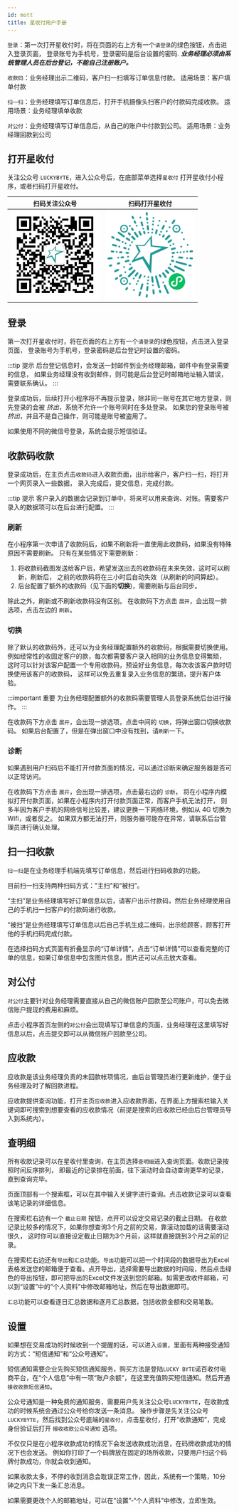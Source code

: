 ```yaml
---
id: mott
title: 星收付用户手册
---
```


`登录`：第一次打开星收付时，将在页面的右上方有一个`请登录`的绿色按钮，点击进入登录页面， 登录账号为手机号，登录密码是后台设置的密码.
***业务经理必须由系统管理人员在后台登记，不能自己注册账户。***

`收款码`：业务经理出示二维码，客户扫一扫填写订单信息付款。
适用场景：客户填单付款

`扫一扫`：业务经理填写订单信息后，打开手机摄像头扫客户的付款码完成收款。
适用场景：业务经理填单收款

`对公付`：业务经理填写订单信息后，从自己的账户中付款到公司。
适用场景：业务经理回款到公司

## 打开星收付

关注公众号 `LUCKYBYTE`，进入公众号后，在底部菜单选择`星收付`
打开星收付小程序，或者扫码打开星收付。

  扫码关注公众号             |  扫码打开星收付
:-------------------------:|:-------------------------:
<img src='/img/weixin/gzh.jpg' width='200' title='公众号' alt='公众号二维码' /> | <img src='/img/weixin/mott.jpg' width='200' title='星收付' alt='小程序码' />

## 登录

第一次打开星收付时，将在页面的右上方有一个`请登录`的绿色按钮，点击进入登录页面，
登录账号为手机号，登录密码是后台登记时设置的密码。

:::tip 提示
后台登记信息时，会发送一封邮件到业务经理邮箱，邮件中有登录需要的信息，
如果业务经理没有收到邮件，则可能是后台登记时邮箱地址输入错误，需要联系确认。
:::

登录成功后，后续打开小程序将不再提示登录，除非同一账号在其它地方登录，则先登录的会被
_挤出_，系统不允许一个账号同时在多处登录。
如果您的登录账号被 _挤出_，并且不是自己操作，则可能是账号被盗用了。

如果使用不同的微信号登录，系统会提示短信验证。

## 收款码收款

登录成功后，在主页点击`收款码`进入收款页面，出示给客户，客户扫一扫，将打开一个网页录入一些数据，
录入完成后，提交信息，完成付款。

:::tip 提示
客户录入的数据会记录到订单中，将来可以用来查询、对账。需要客户录入的数据项可以在后台进行配置。
:::

### 刷新

在小程序第一次申请了收款码后，如果不刷新将一直使用此收款码，如果没有特殊原因不需要刷新。
只有在某些情况下需要刷新：

1. 将收款码截图发送给客户后，希望发送出去的收款码在未来失效，这时可以刷新，刷新后，
之前的收款码将在三小时后自动失效（从刷新的时间算起）。
1. 后台配置了额外的收款码（见下面的**切换**)，需要刷新与后台同步。

除此之外，刷新或不刷新收款码没有区别。
在收款码下方点击 `展开`，会出现一排选项，点击左边的 `刷新`。

### 切换

除了默认的收款码外，还可以为业务经理配置额外的收款码，根据需要切换使用。
例如经常性的收固定客户的款，每次都需要客户录入相同的业务信息变得繁琐，
这时可以针对该客户配置一个专用收款码，预设好业务信息，每次收该客户款时切换使用该客户的收款码，
这样可以免去重复录入业务信息的繁琐，提升客户体验。

:::important 重要
为业务经理配置额外的收款码需要管理人员登录系统后台进行操作。
:::

在收款码下方点击 `展开`，会出现一排选项，点击中间的 `切换`，将弹出窗口切换收款码。
如果后台配置了，但是在弹出窗口中没有找到，请`刷新`一下。

### 诊断

如果遇到用户扫码后不能打开付款页面的情况，可以通过诊断来确定服务器是否可以正常访问。

在收款码下方点击 `展开`，会出现一排选项，点击最右边的 `诊断`，
将在小程序内模拟打开付款页面，如果在小程序内打开付款页面正常，而客户手机无法打开，
则多半因为客户手机的网络信号比较差，建议更换一下网络环境，例如从 4G 切换为 Wifi，或者反之。
如果双方都无法打开，则服务器可能存在异常，请联系后台管理员进行确认处理。

## 扫一扫收款

`扫一扫`是在业务经理手机端先填写订单信息，然后进行扫码收款的功能。

目前扫一扫支持两种扫码方式："主扫"和“被扫”。

“主扫”是业务经理填写好订单信息以后，请客户出示付款码，然后业务经理使用自己的手机扫一扫客户的付款码进行收款。

“被扫”是业务经理填写订单信息以后自己手机生成二维码，出示给顾客，顾客打开他的手机扫码完成付款。

在选择扫码方式页面有折叠显示的“订单详情”，点击“订单详情”可以查看完整的订单的信息，如果订单信息中包含图片信息，图片还可以点击放大查看。

## 对公付

`对公付`主要针对业务经理需要直接从自己的微信账户回款至公司账户，可以免去微信账户提现的费用和麻烦。

点击小程序首页左侧的`对公付`会出现填写订单信息的页面，业务经理在这里填写好信息以后，点击提交即可以从微信账户回款至公司。

## 应收款

应收款是该业务经理负责的未回款帐项情况，由后台管理员进行更新维护，便于业务经理及时了解回款进程。

应收款提供查询功能，打开主页`应收款`进入应收款界面，在界面上方搜索栏输入关键词即可搜索到想要查看的应收款情况（前提是搜索的应收款已经由后台管理员导入到系统内）。

## 查明细

所有收款记录可以在星收付里查询，在主页选择`查明细`进入查询页面。收款记录按照时间反序排列，
即最近的记录排在前面，往下滚动时会自动查询更早的记录，直到查询完毕。

页面顶部有一个搜索框，可以在其中输入关键字进行查询。点击收款记录可以查看该笔记录的详细信息。

在搜索栏右边有一个 `截止日期` 按钮，点开可以设定交易记录的截止日期。
在收款记录比较多的情况下，如果你想查询3个月之前的交易，靠滚动加载的话需要滚动很久，
这时你可以直接设定截止日期为3个月前，这样就直接跳到3个月之前的记录。

在搜索栏右边还有`导出`和`汇总`功能。`导出`功能可以把一个时间段的数据导出为Excel表格发送您的邮箱便于查看。点开导出，选择需要导出数据的时间段，然后点击绿色的导出按钮，即可把导出的Excel文件发送到您的邮箱。如需更改收件邮箱，可以到“设置”中的“个人资料”中修改邮箱地址，然后在导出数据即可。

`汇总`功能可以查看逐日汇总数据和逐月汇总数据，包括收款金额和交易笔数。


## 设置

如果想在交易成功的时候收到一个提醒的话，可以进入`设置`，里面有两种接受通知的方式：“短信通知”和“公众号通知”。

短信通知需要企业先购买短信通知服务，购买方法是登陆`LUCKY BYTE`诺百收付电商平台，在“个人信息”中有一项“账户余额“，在这里充值购买短信通知。然后开通`接收收款短信通知`。

公众号通知是一种免费的通知服务，需要用户先关注公众号`LUCKYBYTE`，在收款成功的时候系统会通过公众号给你发送一条消息。
操作步骤是先关注公众号`LUCKYBYTE`，然后找到公众号底端的`星收付`，点击星收付，打开“收款通知”，完成身份验证后打开 `接收收款公众号通知` 选项。

不仅仅只是在小程序收款成功的情况下会发送收款成功消息，在码牌收款成功的情况下也会发送。
例如你打印了一个码牌放在固定的场所收款，只要用户扫这个码牌付款成功，你就会收到通知。

如果收款太多，不停的收到消息会耽误正常工作，因此，系统有一个策略，10分钟之内只下发一条汇总消息。

如果需要更改个人的邮箱地址，可以在“设置”-“个人资料”中修改，立即生效。
